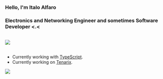<h3 align="left">Hello, I'm Italo Alfaro</h3>
<h3 align="left">Electronics and Networking Engineer and sometimes Software Developer <.<</h3>

<br/>
<div align= "left">
    <img src="https://my-code-stats.herokuapp.com/langs/5"/>
</div>
<br/>

- Currently working with [TypeScript](https://www.typescriptlang.org).
- Currently working on [Tenarix](https://github.com/tenarixorg/tenarix).

![](https://hit.yhype.me/github/profile?user_id=59491697)
